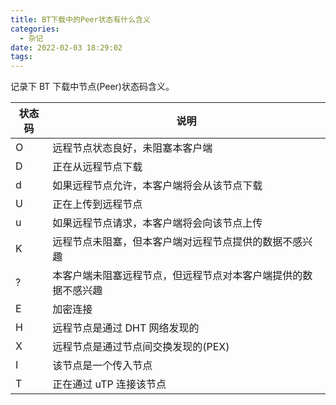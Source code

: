 ```yaml
---
title: BT下载中的Peer状态有什么含义
categories:
  - 杂记
date: 2022-02-03 18:29:02
tags:
---
```



记录下 BT 下载中节点(Peer)状态码含义。

<!--more-->

| 状态码 | 说明                                                           |
| ------ | -------------------------------------------------------------- |
| O      | 远程节点状态良好，未阻塞本客户端                               |
| D      | 正在从远程节点下载                                             |
| d      | 如果远程节点允许，本客户端将会从该节点下载                     |
| U      | 正在上传到远程节点                                             |
| u      | 如果远程节点请求，本客户端将会向该节点上传                     |
| K      | 远程节点未阻塞，但本客户端对远程节点提供的数据不感兴趣         |
| ?      | 本客户端未阻塞远程节点，但远程节点对本客户端提供的数据不感兴趣 |
| E      | 加密连接                                                       |
| H      | 远程节点是通过 DHT 网络发现的                                  |
| X      | 远程节点是通过节点间交换发现的(PEX)                            |
| I      | 该节点是一个传入节点                                           |
| T      | 正在通过 uTP 连接该节点                                        |
